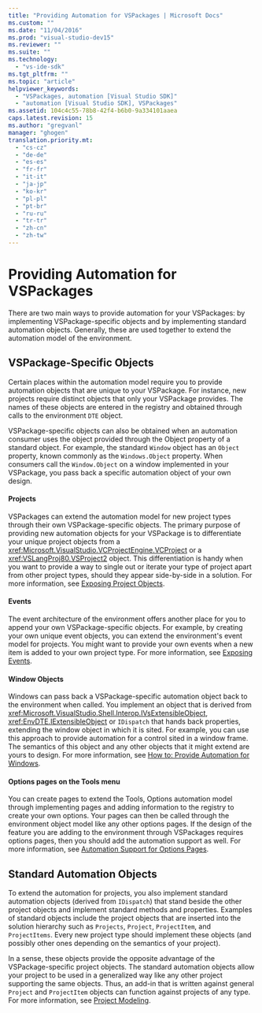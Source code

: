 ```yaml
---
title: "Providing Automation for VSPackages | Microsoft Docs"
ms.custom: ""
ms.date: "11/04/2016"
ms.prod: "visual-studio-dev15"
ms.reviewer: ""
ms.suite: ""
ms.technology: 
  - "vs-ide-sdk"
ms.tgt_pltfrm: ""
ms.topic: "article"
helpviewer_keywords: 
  - "VSPackages, automation [Visual Studio SDK]"
  - "automation [Visual Studio SDK], VSPackages"
ms.assetid: 104c4c55-78b8-42f4-b6b0-9a334101aaea
caps.latest.revision: 15
ms.author: "gregvanl"
manager: "ghogen"
translation.priority.mt: 
  - "cs-cz"
  - "de-de"
  - "es-es"
  - "fr-fr"
  - "it-it"
  - "ja-jp"
  - "ko-kr"
  - "pl-pl"
  - "pt-br"
  - "ru-ru"
  - "tr-tr"
  - "zh-cn"
  - "zh-tw"
---
```

# Providing Automation for VSPackages
There are two main ways to provide automation for your VSPackages: by implementing VSPackage-specific objects and by implementing standard automation objects. Generally, these are used together to extend the automation model of the environment.  
  
## VSPackage-Specific Objects  
 Certain places within the automation model require you to provide automation objects that are unique to your VSPackage. For instance, new projects require distinct objects that only your VSPackage provides. The names of these objects are entered in the registry and obtained through calls to the environment `DTE` object.  
  
 VSPackage-specific objects can also be obtained when an automation consumer uses the object provided through the Object property of a standard object. For example, the standard `Window` object has an `Object` property, known commonly as the `Windows.Object` property. When consumers call the `Window.Object` on a window implemented in your VSPackage, you pass back a specific automation object of your own design.  
  
#### Projects  
 VSPackages can extend the automation model for new project types through their own VSPackage-specific objects. The primary purpose of providing new automation objects for your VSPackage is to differentiate your unique project objects from a <xref:Microsoft.VisualStudio.VCProjectEngine.VCProject> or a <xref:VSLangProj80.VSProject2> object. This differentiation is handy when you want to provide a way to single out or iterate your type of project apart from other project types, should they appear side-by-side in a solution. For more information, see [Exposing Project Objects](../../extensibility/internals/exposing-project-objects.md).  
  
#### Events  
 The event architecture of the environment offers another place for you to append your own VSPackage-specific objects. For example, by creating your own unique event objects, you can extend the environment's event model for projects. You might want to provide your own events when a new item is added to your own project type. For more information, see [Exposing Events](../../extensibility/internals/exposing-events-in-the-visual-studio-sdk.md).  
  
#### Window Objects  
 Windows can pass back a VSPackage-specific automation object back to the environment when called. You implement an object that is derived from <xref:Microsoft.VisualStudio.Shell.Interop.IVsExtensibleObject>, <xref:EnvDTE.IExtensibleObject> or `IDispatch` that hands back properties, extending the window object in which it is sited. For example, you can use this approach to provide automation for a control sited in a window frame. The semantics of this object and any other objects that it might extend are yours to design. For more information, see [How to: Provide Automation for Windows](../../extensibility/internals/how-to-provide-automation-for-windows.md).  
  
#### Options pages on the Tools menu  
 You can create pages to extend the Tools, Options automation model through implementing pages and adding information to the registry to create your own options. Your pages can then be called through the environment object model like any other options pages. If the design of the feature you are adding to the environment through VSPackages requires options pages, then you should add the automation support as well. For more information, see [Automation Support for Options Pages](../../extensibility/internals/automation-support-for-options-pages.md).  
  
## Standard Automation Objects  
 To extend the automation for projects, you also implement standard automation objects (derived from `IDispatch`) that stand beside the other project objects and implement standard methods and properties. Examples of standard objects include the project objects that are inserted into the solution hierarchy such as `Projects`, `Project`, `ProjectItem`, and `ProjectItems`. Every new project type should implement these objects (and possibly other ones depending on the semantics of your project).  
  
 In a sense, these objects provide the opposite advantage of the VSPackage-specific project objects. The standard automation objects allow your project to be used in a generalized way like any other project supporting the same objects. Thus, an add-in that is written against general `Project` and `ProjectItem` objects can function against projects of any type. For more information, see [Project Modeling](../../extensibility/internals/project-modeling.md).